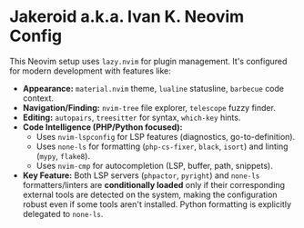 # Jakeroid a.k.a. Ivan K. Neovim Config

This Neovim setup uses `lazy.nvim` for plugin management. It's configured for modern development with features like:

*   **Appearance:** `material.nvim` theme, `lualine` statusline, `barbecue` code context.
*   **Navigation/Finding:** `nvim-tree` file explorer, `telescope` fuzzy finder.
*   **Editing:** `autopairs`, `treesitter` for syntax, `which-key` hints.
*   **Code Intelligence (PHP/Python focused):**
    *   Uses `nvim-lspconfig` for LSP features (diagnostics, go-to-definition).
    *   Uses `none-ls` for formatting (`php-cs-fixer`, `black`, `isort`) and linting (`mypy`, `flake8`).
    *   Uses `nvim-cmp` for autocompletion (LSP, buffer, path, snippets).
*   **Key Feature:** Both LSP servers (`phpactor`, `pyright`) and `none-ls` formatters/linters are **conditionally loaded** only if their corresponding external tools are detected on the system, making the configuration robust even if some tools aren't installed. Python formatting is explicitly delegated to `none-ls`.
